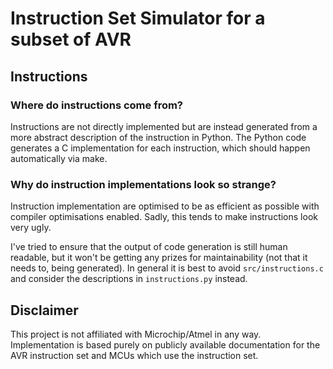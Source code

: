 # Instruction Set Simulator for a subset of AVR

## Instructions

### Where do instructions come from?

Instructions are not directly implemented but are instead generated from a more
abstract description of the instruction in Python. The Python code generates a
C implementation for each instruction, which should happen automatically via
make.

### Why do instruction implementations look so strange?

Instruction implementation are optimised to be as efficient as possible with
compiler optimisations enabled. Sadly, this tends to make instructions look
very ugly.

I've tried to ensure that the output of code generation is still human
readable, but it won't be getting any prizes for maintainability (not that it
needs to, being generated). In general it is best to avoid `src/instructions.c`
and consider the descriptions in `instructions.py` instead.

## Disclaimer

This project is not affiliated with Microchip/Atmel in any way. Implementation
is based purely on publicly available documentation for the AVR instruction set
and MCUs which use the instruction set.

